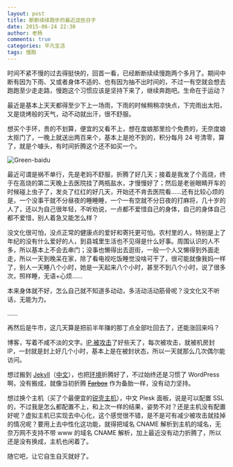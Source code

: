 ```yaml
---
layout: post
title: 断断续续跑步的最近这些日子
date: 2015-06-24 22:30
author: 老杨
comments: true
categories: 平凡生活
tags: 慢跑
---
```

时间不紧不慢的过去得挺快的，回首一看，已经断断续续慢跑两个多月了。期间中断有因为下雨、又或者身体不适的、也有因为抽不出时间的，不过一有空就会想去跑跑至少走走路，慢跑这个习惯应该是坚持下来了，继续奔跑吧。生命在于运动？

最近是基本上天天都得至少下上一场雨，下雨的时候稍稍凉快点，下完雨出太阳，又是烧烤般的天气，动不动就出汗，很不舒服。

想买个手环，贵的不划算，便宜的又看不上，想在度娘那里捡个免费的，无奈度娘太抠门了，一晚上就送出两百来个，基本上是抢不到的，积分每月 24 号清零，算了，就是个噱头，有时间折腾这个还不如买一个。

<img src="//cyhour.com/wp-content/uploads/2015/06/Green-baidu.jpg" alt=" Green-baidu " />

最近可谓是祸不单行，先是老妈不舒服，折腾了好几天；接着是我发了个高烧，终于在高烧的第二天晚上去医院挂了两瓶盐水，才慢慢好了；然后是老爸眼睛开车的时候碰上虫子了，发炎了红红的好几天，开始还不肯去医院看……还有比较心烦的是，一个没事干就不分昼夜的睡睡睡，一个一有空就不分日夜的打麻将，几十岁的人了，还以为自己很年轻，不听劝说，一点都不爱惜自己的身体，自己的身体自己都不爱惜，别人着急又能怎么样？

没文化很可怕，没点正常的健康点的爱好和寄托更可怕。农村里的人，特别是上了年纪的没有什么爱好的人，到县城里生活也不见得是什么好事。周围认识的人不多，所以基本上不会去串门；没事也懒得出去逛街，一般一个人又懒得到外面走走，所以一天到晚呆在家，除了看电视吃饭睡觉没啥可干了，很可能就像我妈一样了，别人一天睡八个小时，她是一天起来八个小时，甚至不到八个小时，说了很多次，照样睡，无语+心烦……

本来身体就不好，怎么自己就不知道多动动，多活动活动筋骨呢？没文化又不听话，无能为力。

……

再然后是牛市，这几天算是把前半年赚的那丁点全部吐回去了，还能涨回来吗？

博客，写着不咸不淡的文字。<a href="//cyhour.com/being-attacked.html" target="_blank">IP 被攻击</a>了好些天了，每次被攻击，就被机房封 IP，一封就是封上好几个小时，基本上是在被封状态，所以一天就那么几次偶尔能访问。

想过搬到 <a href="http://jekyllrb.com/" target="_blank">Jekyll</a>（<a href="http://jekyllcn.com/" target="_blank">中文</a>），也把<a href="http://at.cyhour.com" target="_blank">环境</a>折腾好了，不过始终还是习惯了 WordPress 啊，没有搬成，就像当初折腾 <del datetime="2015-07-07T15:26:06+00:00"><a href="http://farbox.cyhour.com/" target="_blank">Farbox</a></del> 作为备胎一样，没有动力坚持。

想过换个主机（买了个最便宜的<a href="//cyhour.com/out/rkidc" target="_blank">锐壳主机</a>），中文 Plesk 面板，说是可以配置 SSL 的，不过我是怎么都配置不上，和上次一样的结果，姿势不对？还是主机没有配置好呢？虚拟主机已实现去中心化，这个感觉很不错，是不是可有减少被攻击就挂掉的情况呢？要用上去中性化这功能，就得把域名 CNAME 解析到主机的域名，无奈万网不支持不带 www 的域名 CNAME 解析，加上最近没有动力折腾了，所以还是没有换成，主机也闲着了。

随它吧，让它自生自灭就好了。
